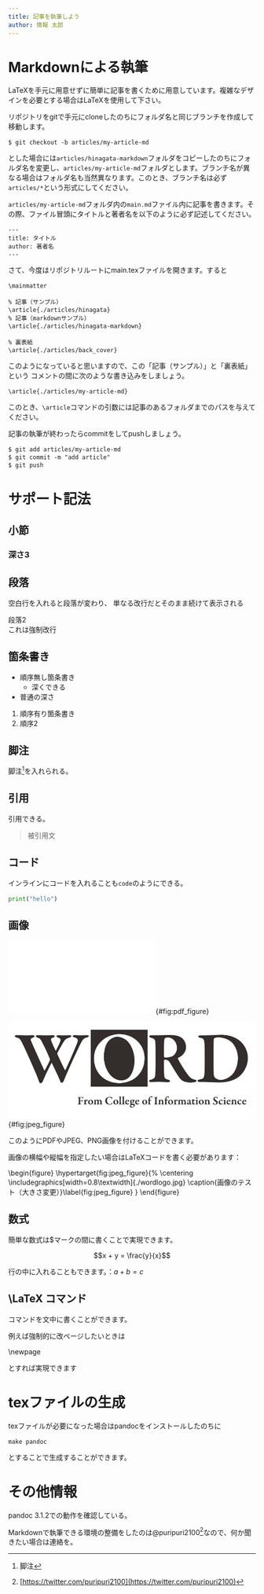 ```yaml
---
title: 記事を執筆しよう
author: 情報 太郎
---
```


# Markdownによる執筆

LaTeXを手元に用意せずに簡単に記事を書くために用意しています。複雑なデザインを必要とする場合はLaTeXを使用して下さい。

リポジトリをgitで手元にcloneしたのちにフォルダ名と同じブランチを作成して移動します。

```
$ git checkout -b articles/my-article-md
```

とした場合には`articles/hinagata-markdown`フォルダをコピーしたのちにフォルダ名を変更し、`articles/my-article-md`フォルダとします。ブランチ名が異なる場合はフォルダ名も当然異なります。このとき、ブランチ名は必ず`articles/*`という形式にしてください。

`articles/my-article-md`フォルダ内の`main.md`ファイル内に記事を書きます。その際、ファイル冒頭にタイトルと著者名を以下のように必ず記述してください。


```
---
title: タイトル
author: 著者名
---
```

さて、今度はリポジトリルートにmain.texファイルを開きます。すると

```TeX
\mainmatter

% 記事（サンプル）
\article{./articles/hinagata}
% 記事（markdownサンプル）
\article{./articles/hinagata-markdown}

% 裏表紙
\article{./articles/back_cover}
```
このようになっていると思いますので、この「記事（サンプル）」と「裏表紙」という
コメントの間に次のような書き込みをしましょう。

```TeX
\article{./articles/my-article-md}
```

このとき、`\article`コマンドの引数には記事のあるフォルダまでのパスを与えてください。

記事の執筆が終わったらcommitをしてpushしましょう。

```
$ git add articles/my-article-md
$ git commit -m "add article"
$ git push
```

# サポート記法

## 小節

### 深さ3

## 段落

空白行を入れると段落が変わり、
単なる改行だとそのまま続けて表示される

段落2\
これは強制改行

## 箇条書き

- 順序無し箇条書き
  - 深くできる
- 普通の深さ

1. 順序有り箇条書き
1. 順序2

## 脚注

脚注[^footnote]を入れられる。

[^footnote]: 脚注

## 引用

引用できる。

> 被引用文

## コード

インラインにコードを入れることも`code`のようにできる。

```python
print("hello")
```

## 画像

![画像のテスト](../back_cover/wordlogo.pdf){#fig:pdf_figure}

![画像のテスト（jpeg）](./wordlogo.jpg){#fig:jpeg_figure}


このようにPDFやJPEG、PNG画像を付けることができます。

画像の横幅や縦幅を指定したい場合はLaTeXコードを書く必要があります：


\begin{figure}
\hypertarget{fig:jpeg_figure}{%
\centering
\includegraphics[width=0.8\textwidth]{./wordlogo.jpg}
\caption{画像のテスト（大きさ変更）}\label{fig:jpeg_figure}
}
\end{figure}

## 数式

簡単な数式は$マークの間に書くことで実現できます。

$$x + y = \frac{y}{x}$$


行の中に入れることもできます。：$a + b = c$


## \LaTeX コマンド

コマンドを文中に書くことができます。

例えば強制的に改ページしたいときは

\newpage

とすれば実現できます

# texファイルの生成

texファイルが必要になった場合はpandocをインストールしたのちに

```
make pandoc
```

とすることで生成することができます。


# その他情報

pandoc 3.1.2での動作を確認している。

Markdownで執筆できる環境の整備をしたのは@puripuri2100[^puripuri2100]なので、何か聞きたい場合は連絡を。

[^puripuri2100]: [https://twitter.com/puripuri2100](https://twitter.com/puripuri2100)
